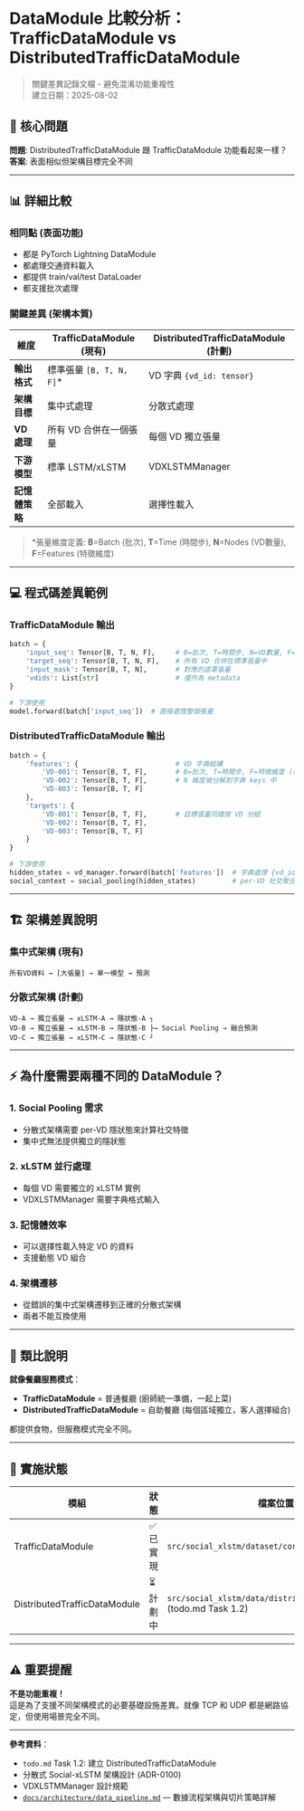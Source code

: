 # DataModule 比較分析：TrafficDataModule vs DistributedTrafficDataModule

> 關鍵差異記錄文檔 - 避免混淆功能重複性  
> 建立日期：2025-08-02

## 🎯 核心問題

**問題**: DistributedTrafficDataModule 跟 TrafficDataModule 功能看起來一樣？  
**答案**: 表面相似但架構目標完全不同

---

## 📊 詳細比較

### 相同點 (表面功能)
- 都是 PyTorch Lightning DataModule
- 都處理交通資料載入
- 都提供 train/val/test DataLoader
- 都支援批次處理

### 關鍵差異 (架構本質)

| 維度 | TrafficDataModule (現有) | DistributedTrafficDataModule (計劃) |
|------|-------------------------|----------------------------------|
| **輸出格式** | 標準張量 `[B, T, N, F]`* | VD 字典 `{vd_id: tensor}` |
| **架構目標** | 集中式處理 | 分散式處理 |
| **VD 處理** | 所有 VD 合併在一個張量 | 每個 VD 獨立張量 |
| **下游模型** | 標準 LSTM/xLSTM | VDXLSTMManager |
| **記憶體策略** | 全部載入 | 選擇性載入 |

> *張量維度定義: **B**=Batch (批次), **T**=Time (時間步), **N**=Nodes (VD數量), **F**=Features (特徵維度)

---

## 💻 程式碼差異範例

### TrafficDataModule 輸出
```python
batch = {
    'input_seq': Tensor[B, T, N, F],     # B=批次, T=時間步, N=VD數量, F=特徵維度
    'target_seq': Tensor[B, T, N, F],    # 所有 VD 合併在標準張量中
    'input_mask': Tensor[B, T, N],       # 對應的遮罩張量
    'vdids': List[str]                   # 僅作為 metadata
}

# 下游使用
model.forward(batch['input_seq'])  # 直接處理整個張量
```

### DistributedTrafficDataModule 輸出  
```python
batch = {
    'features': {                        # VD 字典結構
        'VD-001': Tensor[B, T, F],       # B=批次, T=時間步, F=特徵維度 (每個VD獨立)
        'VD-002': Tensor[B, T, F],       # N 維度被分解到字典 keys 中
        'VD-003': Tensor[B, T, F]
    },
    'targets': {
        'VD-001': Tensor[B, T, F],       # 目標張量同樣按 VD 分組
        'VD-002': Tensor[B, T, F], 
        'VD-003': Tensor[B, T, F]
    }
}

# 下游使用
hidden_states = vd_manager.forward(batch['features'])  # 字典處理 {vd_id: Tensor[B,T,H]}
social_context = social_pooling(hidden_states)         # per-VD 社交聚合
```

---

## 🏗️ 架構差異說明

### 集中式架構 (現有)
```
所有VD資料 → [大張量] → 單一模型 → 預測
```

### 分散式架構 (計劃)
```
VD-A → 獨立張量 → xLSTM-A → 隱狀態-A ┐
VD-B → 獨立張量 → xLSTM-B → 隱狀態-B ├→ Social Pooling → 融合預測
VD-C → 獨立張量 → xLSTM-C → 隱狀態-C ┘
```

---

## ⚡ 為什麼需要兩種不同的 DataModule？

### 1. **Social Pooling 需求**
- 分散式架構需要 per-VD 隱狀態來計算社交特徵
- 集中式無法提供獨立的隱狀態

### 2. **xLSTM 並行處理**
- 每個 VD 需要獨立的 xLSTM 實例
- VDXLSTMManager 需要字典格式輸入

### 3. **記憶體效率**
- 可以選擇性載入特定 VD 的資料
- 支援動態 VD 組合

### 4. **架構遷移**
- 從錯誤的集中式架構遷移到正確的分散式架構
- 兩者不能互換使用

---

## 🎯 類比說明

**就像餐廳服務模式**：
- **TrafficDataModule** = 普通餐廳 (廚師統一準備，一起上菜)
- **DistributedTrafficDataModule** = 自助餐廳 (每個區域獨立，客人選擇組合)

都提供食物，但服務模式完全不同。

---

## 📝 實施狀態

| 模組 | 狀態 | 檔案位置 |
|------|------|----------|
| TrafficDataModule | ✅ 已實現 | `src/social_xlstm/dataset/core/datamodule.py` |
| DistributedTrafficDataModule | ⏳ 計劃中 | `src/social_xlstm/data/distributed_datamodule.py` (todo.md Task 1.2) |

---

## ⚠️ 重要提醒

**不是功能重複！**  
這是為了支援不同架構模式的必要基礎設施差異。就像 TCP 和 UDP 都是網路協定，但使用場景完全不同。

---

**參考資料**：
- `todo.md` Task 1.2: 建立 DistributedTrafficDataModule
- 分散式 Social-xLSTM 架構設計 (ADR-0100)
- VDXLSTMManager 設計規範
- [`docs/architecture/data_pipeline.md`](../architecture/data_pipeline.md) ― 數據流程架構與切片策略詳解